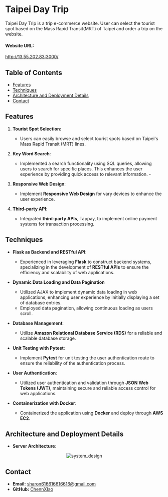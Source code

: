# Taipei Day Trip

Taipei Day Trip is a trip e-commerce website. User can select the tourist spot based on the Mass Rapid Transit(MRT) of Taipei and order a trip on the website.  

#### Website URL:
http://13.55.202.83:3000/

## Table of Contents

- [Features](#features)
- [Techniques](#techniques)
- [Architecture and Deployment Details](#architecture-and-deployment-details)
- [Contact](#contact)


## Features

1. **Tourist Spot Selection:**
   - Users can easily browse and select tourist spots based on Taipei's Mass Rapid Transit (MRT) lines.

2. **Key Word Search**: 
   - Implemented a search functionality using SQL queries, allowing users to search for specific places. This enhances the user experience by providing quick access to relevant information.   - 

3. **Responsive Web Design**:
   - Implement **Responsive Web Design** for vary devices to enhance the user experience.

4. **Third-party API**:
   - Integrated **third-party APIs**, Tappay, to implement online payment
systems for transaction processing.

## Techniques

- **Flask as Backend and RESTful API**: 
   - Experienced in leveraging **Flask** to construct backend systems, specializing in the development of **RESTful APIs** to ensure the efficiency and scalability of web applications.

- **Dynamic Data Loading and Data Pagination**
   - Utilized AJAX to implement dynamic data loading in web applications, enhancing user experience by initially displaying a set of database entries. 
   - Employed data pagination, allowing continuous loading as users scroll.
  
- **Database Management**:
  - Utilize **Amazon Relational Database Service (RDS)** for a reliable and scalable database storage.

- **Unit Testing with Pytest**:
  - Implement **Pytest** for unit testing the user authentication route to ensure the reliability of the authentication process.

- **User Authentication**:
  - Utilized user authentication and validation through **JSON Web Tokens (JWT)**, maintaining secure and reliable access control for web applications.

- **Containerization with Docker**:
  - Containerized the application using **Docker** and deploy through **AWS EC2**.

## Architecture and Deployment Details

- **Server Architecture**: 
<p align="center">
  <img src="https://github.com/ChennXIao/foodiefriends/assets/61040179/da8eba48-d297-4164-bb08-92776add9d82" alt="system_design">
</p>

## Contact

- **Email:** [sharon616616616616@gmail.com](mailto:sharon616616616616@gmail.com)
- **GitHub:** [ChennXIao](https://github.com/ChennXIao)
